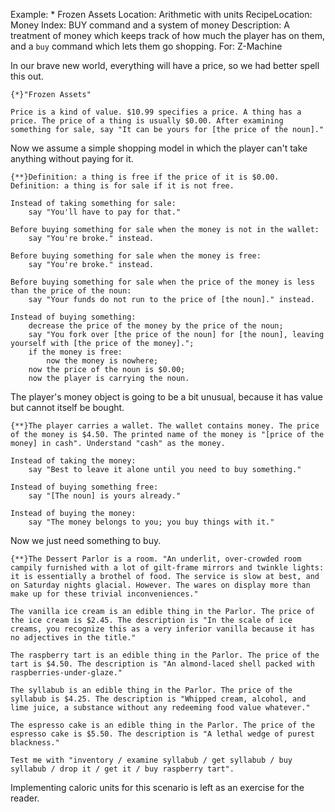 Example: * Frozen Assets
Location: Arithmetic with units
RecipeLocation: Money
Index: BUY command and a system of money
Description: A treatment of money which keeps track of how much the player has on them, and a ``buy`` command which lets them go shopping.
For: Z-Machine

  
In our brave new world, everything will have a price, so we had better spell this out.

  

``` inform7
{*}"Frozen Assets"

Price is a kind of value. $10.99 specifies a price. A thing has a price. The price of a thing is usually $0.00. After examining something for sale, say "It can be yours for [the price of the noun]."
```

  
Now we assume a simple shopping model in which the player can't take anything without paying for it.

  

``` inform7
{**}Definition: a thing is free if the price of it is $0.00.
Definition: a thing is for sale if it is not free.

Instead of taking something for sale:
	say "You'll have to pay for that."

Before buying something for sale when the money is not in the wallet:
	say "You're broke." instead.

Before buying something for sale when the money is free:
	say "You're broke." instead.

Before buying something for sale when the price of the money is less than the price of the noun:
	say "Your funds do not run to the price of [the noun]." instead.

Instead of buying something:
	decrease the price of the money by the price of the noun;
	say "You fork over [the price of the noun] for [the noun], leaving yourself with [the price of the money].";
	if the money is free:
		now the money is nowhere;
	now the price of the noun is $0.00;
	now the player is carrying the noun.
```

  
The player's money object is going to be a bit unusual, because it has value but cannot itself be bought.

  

``` inform7
{**}The player carries a wallet. The wallet contains money. The price of the money is $4.50. The printed name of the money is "[price of the money] in cash". Understand "cash" as the money.

Instead of taking the money:
	say "Best to leave it alone until you need to buy something."

Instead of buying something free:
	say "[The noun] is yours already."

Instead of buying the money:
	say "The money belongs to you; you buy things with it."
```

  
Now we just need something to buy.

  

``` inform7
{**}The Dessert Parlor is a room. "An underlit, over-crowded room campily furnished with a lot of gilt-frame mirrors and twinkle lights: it is essentially a brothel of food. The service is slow at best, and on Saturday nights glacial. However. The wares on display more than make up for these trivial inconveniences."

The vanilla ice cream is an edible thing in the Parlor. The price of the ice cream is $2.45. The description is "In the scale of ice creams, you recognize this as a very inferior vanilla because it has no adjectives in the title."

The raspberry tart is an edible thing in the Parlor. The price of the tart is $4.50. The description is "An almond-laced shell packed with raspberries-under-glaze."

The syllabub is an edible thing in the Parlor. The price of the syllabub is $4.25. The description is "Whipped cream, alcohol, and lime juice, a substance without any redeeming food value whatever."

The espresso cake is an edible thing in the Parlor. The price of the espresso cake is $5.50. The description is "A lethal wedge of purest blackness."

Test me with "inventory / examine syllabub / get syllabub / buy syllabub / drop it / get it / buy raspberry tart".
```

  
Implementing caloric units for this scenario is left as an exercise for the reader.

